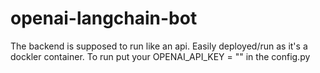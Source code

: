 # openai-langchain-bot

The backend is supposed to run like an api. Easily deployed/run as it's a dockler container.
To run put your OPENAI_API_KEY = "" in the config.py
